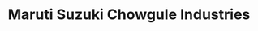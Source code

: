 ---
title: "Maruti Suzuki Chowgule Industries"
url: /ambegaon/maruti-suzuki-chowgule-industries/
shop: Autohaus
---